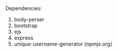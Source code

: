 Dependencies:
1. body-perser
2. bootstrap
3. ejs
4. express
5. unique-username-generator (npmjs.org)